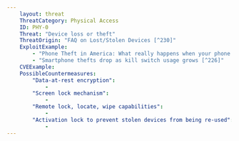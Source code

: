 ```yaml
---
    layout: threat
    ThreatCategory: Physical Access
    ID: PHY-0
    Threat: "Device loss or theft"
    ThreatOrigin: "FAQ on Lost/Stolen Devices [^230]"
    ExploitExample:
        - "Phone Theft in America: What really happens when your phone gets grabbed [^225]"
        - "Smartphone thefts drop as kill switch usage grows [^226]"
    CVEExample:
    PossibleCountermeasures:
        "Data-at-rest encryption":
            - 
        "Screen lock mechanism":
            - 
        "Remote lock, locate, wipe capabilities":
            - 
        "Activation lock to prevent stolen devices from being re-used":
            - 
---
```

